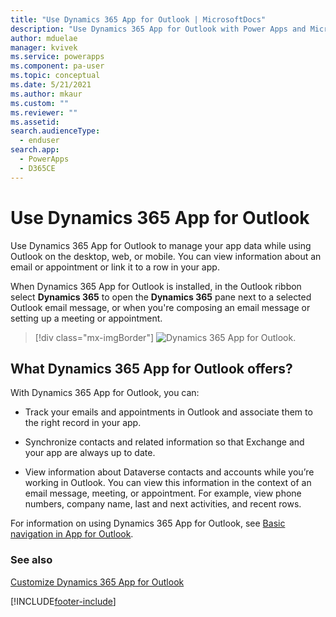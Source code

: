 ```yaml
---
title: "Use Dynamics 365 App for Outlook | MicrosoftDocs"
description: "Use Dynamics 365 App for Outlook with Power Apps and Microsoft Dataverse."
author: mduelae
manager: kvivek
ms.service: powerapps
ms.component: pa-user
ms.topic: conceptual
ms.date: 5/21/2021
ms.author: mkaur
ms.custom: ""
ms.reviewer: ""
ms.assetid: 
search.audienceType: 
  - enduser
search.app: 
  - PowerApps
  - D365CE
---
```

# Use Dynamics 365 App for Outlook

Use Dynamics 365 App for Outlook to manage your app data while using Outlook on the desktop, web, or mobile. You can view information about an email or appointment or link it to a row in your app.

When Dynamics 365 App for Outlook is installed, in the Outlook ribbon select **Dynamics 365** to open the **Dynamics 365** pane next to a selected Outlook email message, or when you're composing an email message or setting up a meeting or appointment.

   > [!div class="mx-imgBorder"] 
   > ![Dynamics 365 App for Outlook.](media/outlookapp.png "Dynamics 365 App for Outlook")

## What Dynamics 365 App for Outlook offers?

With Dynamics 365 App for Outlook, you can:  

- Track your emails and appointments in Outlook and associate them to the right record in your app.

- Synchronize contacts and related information so that Exchange and your app are always up to date.
  
- View information about Dataverse contacts and accounts while you’re working in Outlook. You can view this information in the context of an email message, meeting, or appointment. For example, view phone numbers, company name, last and next activities, and recent rows. 
  
  

For information on using Dynamics 365 App for Outlook, see [Basic navigation in App for Outlook](/dynamics365/customer-engagement/outlook-app/user/basic-navigation).

### See also

[Customize Dynamics 365 App for Outlook](../maker/model-driven-apps/app-for-outlook-customize.md)  




[!INCLUDE[footer-include](../includes/footer-banner.md)]
